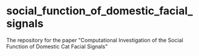 # social_function_of_domestic_facial_signals
The repository for the paper "Computational Investigation of the Social Function of Domestic Cat Facial Signals"
